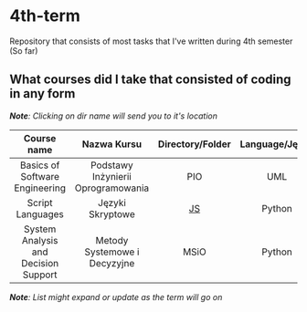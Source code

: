# 4th-term
Repository that consists of most tasks that I've written during 4th semester (So far)

## What courses did I take that consisted of coding in any form

***Note**: Clicking on dir name will send you to it's location*

| **Course name** | **Nazwa Kursu** | **Directory/Folder** | **Language/Język** |
|:---:|:---:|:---:|:---:|
| Basics of Software Engineering | Podstawy Inżynierii Oprogramowania | PIO | UML |
| Script Languages | Języki Skryptowe | [JS](/JS/Laboratory) | Python |
| System Analysis and Decision Support | Metody Systemowe i Decyzyjne | MSiO | Python |
  
***Note**: List might expand or update as the term will go on*
  
